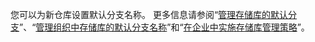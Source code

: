 您可以为新仓库设置默认分支名称。 更多信息请参阅“[管理存储库的默认分支](/github/setting-up-and-managing-your-github-user-account/managing-the-default-branch-name-for-your-repositories)”、“[管理组织中存储库的默认分支名称](/organizations/managing-organization-settings/managing-the-default-branch-name-for-repositories-in-your-organization)”和“[在企业中实施存储库管理策略](/admin/policies/enforcing-repository-management-policies-in-your-enterprise#enforcing-a-policy-on-the-default-branch-name)”。
